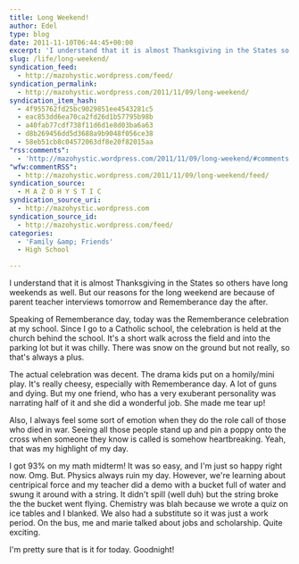 ```yaml
---
title: Long Weekend!
author: Edel
type: blog
date: 2011-11-10T06:44:45+00:00
excerpt: 'I understand that it is almost Thanksgiving in the States so others have long weekends as well. But our reasons for the long weekend are because of parent teacher interviews tomorrow and Rememberance day the after. Speaking of Rememberance day, today was the Rememberance celebration at my school. Since I go to a Catholic school, [...]<img alt="" border="0" src="http://stats.wordpress.com/b.gif?host=mazohystic.wordpress.com&amp;blog=29298926&amp;post=5&amp;subd=mazohystic&amp;ref=&amp;feed=1" width="1" height="1"/>'
slug: /life/long-weekend/
syndication_feed:
  - http://mazohystic.wordpress.com/feed/
syndication_permalink:
  - http://mazohystic.wordpress.com/2011/11/09/long-weekend/
syndication_item_hash:
  - 4f955762fd25bc9029851ee4543281c5
  - eac853dd6ea70ca2fd26d1b57795b98b
  - a40fab77cdf738f11d6d1e8d03ba6a63
  - d8b269456dd5d3688a9b9048f056ce38
  - 58eb51cb8c04572063df8e20f82015aa
"rss:comments":
  - 'http://mazohystic.wordpress.com/2011/11/09/long-weekend/#comments'
"wfw:commentRSS":
  - http://mazohystic.wordpress.com/2011/11/09/long-weekend/feed/
syndication_source:
  - M A Z O H Y S T I C
syndication_source_uri:
  - http://mazohystic.wordpress.com
syndication_source_id:
  - http://mazohystic.wordpress.com/feed/
categories:
  - 'Family &amp; Friends'
  - High School

---
```

I understand that it is almost Thanksgiving in the States so others have long weekends as well. But our reasons for the long weekend are because of parent teacher interviews tomorrow and Rememberance day the after.

Speaking of Rememberance day, today was the Rememberance celebration at my school. Since I go to a Catholic school, the celebration is held at the church behind the school. It's a short walk across the field and into the parking lot but it was chilly. There was snow on the ground but not really, so that's always a plus.

The actual celebration was decent. The drama kids put on a homily/mini play. It's really cheesy, especially with Rememberance day. A lot of guns and dying. But my one friend, who has a very exuberant personality was narrating half of it and she did a wonderful job. She made me tear up!

Also, I always feel some sort of emotion when they do the role call of those who died in war. Seeing all those people stand up and pin a poppy onto the cross when someone they know is called is somehow heartbreaking. Yeah, that was my highlight of my day.

I got 93% on my math midterm! It was so easy, and I'm just so happy right now. Omg. But. Physics always ruin my day. However, we're learning about centripical force and my teacher did a demo with a bucket full of water and swung it around with a string. It didn't spill (well duh) but the string broke the the bucket went flying. Chemistry was blah because we wrote a quiz on ice tables and I blanked. We also had a substitute so it was just a work period. On the bus, me and marie talked about jobs and scholarship. Quite exciting.

I'm pretty sure that is it for today. Goodnight!

<img alt="" border="0" src="http://stats.wordpress.com/b.gif?host=mazohystic.wordpress.com&#038;blog=29298926&#038;%23038;post=5&#038;%23038;subd=mazohystic&#038;%23038;ref=&#038;%23038;feed=1" width="1" height="1" />


